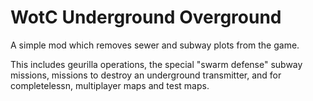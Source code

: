 # WotC Underground Overground

A simple mod which removes sewer and subway plots from the game.

This includes geurilla operations, the special "swarm defense" subway missions,
missions to destroy an underground transmitter, and for completelessn,
multiplayer maps and test maps.
